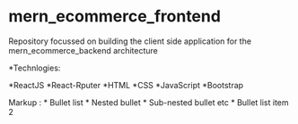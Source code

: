 # mern_ecommerce_frontend
Repository focussed on building the client side application for the mern_ecommerce_backend architecture

*Technlogies:

  *ReactJS
  *React-Rputer
  *HTML
  *CSS
  *JavaScript
  *Bootstrap

 Markup : * Bullet list
              * Nested bullet
                  * Sub-nested bullet etc
          * Bullet list item 2
